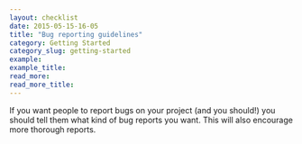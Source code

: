 ```yaml
---
layout: checklist
date: 2015-05-15-16-05
title: "Bug reporting guidelines"
category: Getting Started
category_slug: getting-started
example:
example_title:
read_more:
read_more_title:
---
```


If you want people to report bugs on your project (and you should!) you should tell them what kind of bug reports you want. This will also encourage more thorough reports.

